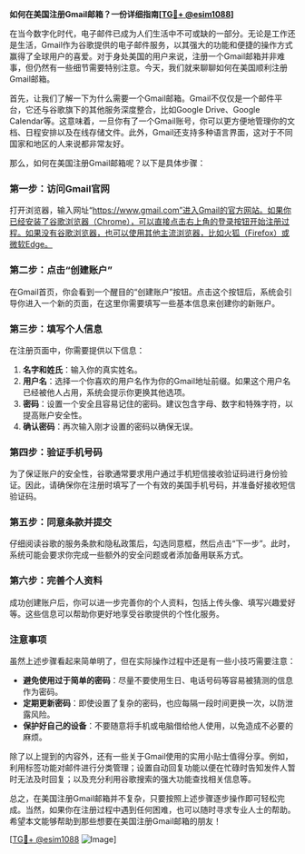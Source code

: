 **如何在美国注册Gmail邮箱？一份详细指南[[TG💪+ @esim1088](https://t.me/s/esim1088)]**

在当今数字化时代，电子邮件已成为人们生活中不可或缺的一部分。无论是工作还是生活，Gmail作为谷歌提供的电子邮件服务，以其强大的功能和便捷的操作方式赢得了全球用户的喜爱。对于身处美国的用户来说，注册一个Gmail邮箱并非难事，但仍然有一些细节需要特别注意。今天，我们就来聊聊如何在美国顺利注册Gmail邮箱。

首先，让我们了解一下为什么需要一个Gmail邮箱。Gmail不仅仅是一个邮件平台，它还与谷歌旗下的其他服务深度整合，比如Google Drive、Google Calendar等。这意味着，一旦你有了一个Gmail账号，你可以更方便地管理你的文档、日程安排以及在线存储文件。此外，Gmail还支持多种语言界面，这对于不同国家和地区的人来说都非常友好。

那么，如何在美国注册Gmail邮箱呢？以下是具体步骤：

### 第一步：访问Gmail官网

打开浏览器，输入网址“https://www.gmail.com”进入Gmail的官方网站。如果你已经安装了谷歌浏览器（Chrome），可以直接点击右上角的登录按钮开始注册过程。如果没有谷歌浏览器，也可以使用其他主流浏览器，比如火狐（Firefox）或微软Edge。

### 第二步：点击“创建账户”

在Gmail首页，你会看到一个醒目的“创建账户”按钮。点击这个按钮后，系统会引导你进入一个新的页面，在这里你需要填写一些基本信息来创建你的新账户。

### 第三步：填写个人信息

在注册页面中，你需要提供以下信息：
1. **名字和姓氏**：输入你的真实姓名。
2. **用户名**：选择一个你喜欢的用户名作为你的Gmail地址前缀。如果这个用户名已经被他人占用，系统会提示你更换其他选项。
3. **密码**：设置一个安全且容易记住的密码。建议包含字母、数字和特殊字符，以提高账户安全性。
4. **确认密码**：再次输入刚才设置的密码以确保无误。

### 第四步：验证手机号码

为了保证账户的安全性，谷歌通常要求用户通过手机短信接收验证码进行身份验证。因此，请确保你在注册时填写了一个有效的美国手机号码，并准备好接收短信验证码。

### 第五步：同意条款并提交

仔细阅读谷歌的服务条款和隐私政策后，勾选同意框，然后点击“下一步”。此时，系统可能会要求你完成一些额外的安全问题或者添加备用联系方式。

### 第六步：完善个人资料

成功创建账户后，你可以进一步完善你的个人资料，包括上传头像、填写兴趣爱好等。这些信息可以帮助你更好地享受谷歌提供的个性化服务。

### 注意事项

虽然上述步骤看起来简单明了，但在实际操作过程中还是有一些小技巧需要注意：
- **避免使用过于简单的密码**：尽量不要使用生日、电话号码等容易被猜测的信息作为密码。
- **定期更新密码**：即使设置了复杂的密码，也应每隔一段时间更换一次，以防泄露风险。
- **保护好自己的设备**：不要随意将手机或电脑借给他人使用，以免造成不必要的麻烦。

除了以上提到的内容外，还有一些关于Gmail使用的实用小贴士值得分享。例如，利用标签功能对邮件进行分类管理；设置自动回复功能以便在忙碌时告知发件人暂时无法及时回复；以及充分利用谷歌搜索的强大功能查找相关信息等。

总之，在美国注册Gmail邮箱并不复杂，只要按照上述步骤逐步操作即可轻松完成。当然，如果你在注册过程中遇到任何困难，也可以随时寻求专业人士的帮助。希望本文能够帮助到那些想要在美国注册Gmail邮箱的朋友！

[[TG💪+ @esim1088](https://t.me/s/esim1088) ![Image](https://i.postimg.cc/4NQfJmqS/Snipaste-2025-05-13-00-14-12.png)]